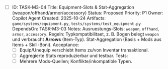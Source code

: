 - [ ] ID: TASK-M3-04
  Title: Equipment-Slots & Stat-Aggregation (weapon/offhand/armor/accessory)
  Status: Proposed
  Priority: P1
  Owner: Copilot Agent
  Created: 2025-10-24
  Artifacts: `game/systems/equipment.py`, `tests/systems/test_equipment.py`
  DependsOn: TASK-M3-03
  Notes:
  Ausruestungs-Slots: `weapon`, `offhand`, `armor`, `accessory`. Regeln: Typkompatibilitaet, z. B. Bogen belegt `weapon` und verbraucht **Arrows** (Item-Typ). Stat-Aggregation (Basis + Mods aus Items + Skill-Boni).
  Acceptance:
  - [ ] Equip/Unequip verschiebt Items zu/von Inventar transaktional.
  - [ ] Aggregierte Stats reproduzierbar und testbar.
  Tests:
  - [ ] Mehrere Mods-Quellen; Konflikte/inkompatible Typen.
